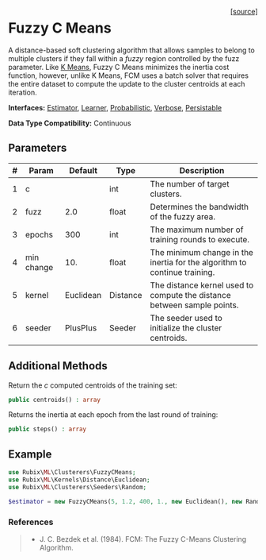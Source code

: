 <span style="float:right;"><a href="https://github.com/RubixML/RubixML/blob/master/src/Clusterers/FuzzyCMeans.php">[source]</a></span>

# Fuzzy C Means
A distance-based soft clustering algorithm that allows samples to belong to multiple clusters if they fall within a *fuzzy* region controlled by the fuzz parameter. Like [K Means](k-means.md), Fuzzy C Means minimizes the inertia cost function, however, unlike K Means, FCM uses a batch solver that requires the entire dataset to compute the update to the cluster centroids at each iteration.

**Interfaces:** [Estimator](../estimator.md), [Learner](../learner.md), [Probabilistic](../probabilistic.md), [Verbose](../verbose.md), [Persistable](../persistable.md)

**Data Type Compatibility:** Continuous

## Parameters
| # | Param | Default | Type | Description |
|---|---|---|---|---|
| 1 | c | | int | The number of target clusters. |
| 2 | fuzz | 2.0 | float | Determines the bandwidth of the fuzzy area. |
| 3 | epochs | 300 | int | The maximum number of training rounds to execute. |
| 4 | min change | 10. | float | The minimum change in the inertia for the algorithm to continue training. |
| 5 | kernel | Euclidean | Distance | The distance kernel used to compute the distance between sample points. |
| 6 | seeder | PlusPlus | Seeder | The seeder used to initialize the cluster centroids. |

## Additional Methods
Return the *c* computed centroids of the training set:
```php
public centroids() : array
```

Returns the inertia at each epoch from the last round of training:
```php
public steps() : array
```

## Example
```php
use Rubix\ML\Clusterers\FuzzyCMeans;
use Rubix\ML\Kernels\Distance\Euclidean;
use Rubix\ML\Clusterers\Seeders\Random;

$estimator = new FuzzyCMeans(5, 1.2, 400, 1., new Euclidean(), new Random());
```

### References
>- J. C. Bezdek et al. (1984). FCM: The Fuzzy C-Means Clustering Algorithm.